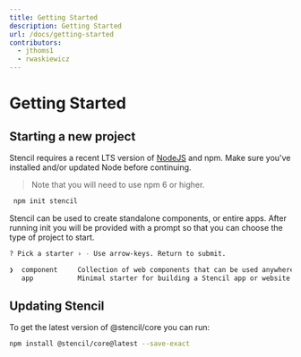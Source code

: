 ```yaml
---
title: Getting Started
description: Getting Started
url: /docs/getting-started
contributors:
  - jthoms1
  - rwaskiewicz
---
```


# Getting Started

## Starting a new project

Stencil requires a recent LTS version of [NodeJS](https://nodejs.org/) and npm. Make sure you've installed and/or updated Node before continuing.

> Note that you will need to use npm 6 or higher.

```bash
 npm init stencil
```

Stencil can be used to create standalone components, or entire apps. After running init
you will be provided with a prompt so that you can choose the type of project to start.

```bash
? Pick a starter › - Use arrow-keys. Return to submit.

❯  component     Collection of web components that can be used anywhere
   app           Minimal starter for building a Stencil app or website
```


## Updating Stencil

To get the latest version of @stencil/core you can run:

```bash
npm install @stencil/core@latest --save-exact
```
